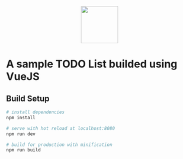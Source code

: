 <div align="center">
    <img  width="100" src="http://www.vuejs-brasil.com.br/content/images/2016/06/logo.png"/>
</div>
<h1>A sample TODO List builded using VueJS</h1>

## Build Setup

``` bash
# install dependencies
npm install

# serve with hot reload at localhost:8080
npm run dev

# build for production with minification
npm run build
```